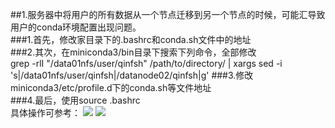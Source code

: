 ##1.服务器中将用户的所有数据从一个节点迁移到另一个节点的时候，可能汇导致用户的conda环境配置出现问题。  
    ###1.首先，修改家目录下的.bashrc和conda.sh文件中的地址  
    ###2.其次，在miniconda3/bin目录下搜索下列命令，全部修改  
    grep -rlI "/data01nfs/user/qinfsh" /path/to/directory/ | xargs sed -i 's|/data01nfs/user/qinfsh|/datanode02/qinfsh|g'
    ###3.修改miniconda3/etc/profile.d下的conda.sh等文件地址   
    ###4.最后，使用source .bashrc  
具体操作可参考：
![](https://github.com/qinfsh/NOTES/photos/数据迁移conda修复1.png)
![](https://github.com/qinfsh/NOTES/photos/数据迁移conda修复2.png)
